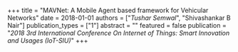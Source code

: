 +++
title = "MAVNet: A Mobile Agent based framework for Vehicular Networks"
date = 2018-01-01
authors = ["*Tushar Semwal*", "Shivashankar B Nair"]
publication_types = ["1"]
abstract = ""
featured = false
publication = "*2018 3rd International Conference On Internet of Things: Smart Innovation and Usages (IoT-SIU)*"
+++

